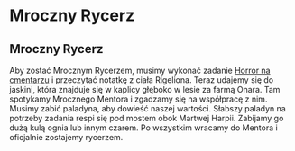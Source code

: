 # Mroczny Rycerz

## Mroczny Rycerz

Aby zostać Mrocznym Rycerzem, musimy wykonać zadanie [Horror na cmentarzu](Sekcje/Zadania/Rozdzial_I.md?id=horror-na-cmentarzu) i przeczytać notatkę z ciała Rigeliona. Teraz udajemy się do jaskini, która znajduje się w kaplicy głęboko w lesie za farmą Onara. Tam spotykamy Mrocznego Mentora i zgadzamy się na współpracę z nim. Musimy zabić paladyna, aby dowieść naszej wartości. Słabszy paladyn na potrzeby zadania respi się pod mostem obok Martwej Harpii. Zabijamy go dużą kulą ognia lub innym czarem. Po wszystkim wracamy do Mentora i oficjalnie zostajemy rycerzem.